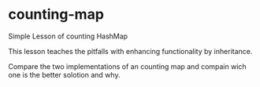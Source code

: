 # counting-map
Simple Lesson of counting HashMap

This lesson teaches the pitfalls with enhancing functionality by inheritance.

Compare the two implementations of an counting map and compain wich one is the better solotion and why.
